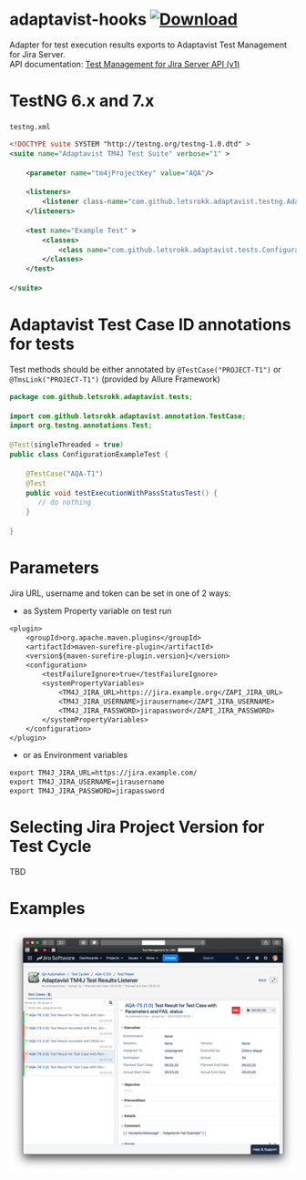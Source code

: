 # adaptavist-hooks [ ![Download](https://api.bintray.com/packages/letsrokk/github/adaptavist-jira-parent/images/download.svg) ](https://bintray.com/letsrokk/github/adaptavist-jira-parent/_latestVersion)

Adapter for test execution results exports to Adaptavist Test Management for Jira Server.  
API documentation: [Test Management for Jira Server API (v1)](https://docs.adaptavist.io/tm4j/server/api/v1/)

# TestNG 6.x and 7.x

`testng.xml`

```xml
<!DOCTYPE suite SYSTEM "http://testng.org/testng-1.0.dtd" >
<suite name="Adaptavist TM4J Test Suite" verbose="1" >

    <parameter name="tm4jProjectKey" value="AQA"/>
    
    <listeners>
        <listener class-name="com.github.letsrokk.adaptavist.testng.AdaptavistTestResultListerner"/>
    </listeners>
    
    <test name="Example Test" >
        <classes>
            <class name="com.github.letsrokk.adaptavist.tests.ConfigurationExampleTest" />
        </classes>
    </test>

</suite>
```

# Adaptavist Test Case ID annotations for tests

Test methods should be either annotated by `@TestCase("PROJECT-T1")` or `@TmsLink("PROJECT-T1")` 
(provided by Allure Framework)

```java
package com.github.letsrokk.adaptavist.tests;

import com.github.letsrokk.adaptavist.annotation.TestCase;
import org.testng.annotations.Test;

@Test(singleThreaded = true)
public class ConfigurationExampleTest {

    @TestCase("AQA-T1")
    @Test
    public void testExecutionWithPassStatusTest() {
       // do nothing
    }

}
```

# Parameters

Jira URL, username and token can be set in one of 2 ways:
- as System Property variable on test run
```
<plugin>
    <groupId>org.apache.maven.plugins</groupId>
    <artifactId>maven-surefire-plugin</artifactId>
    <version${maven-surefire-plugin.version}</version>
    <configuration>
        <testFailureIgnore>true</testFailureIgnore>
        <systemPropertyVariables>
            <TM4J_JIRA_URL>https://jira.example.org</ZAPI_JIRA_URL>
            <TM4J_JIRA_USERNAME>jirausername</ZAPI_JIRA_USERNAME>
            <TM4J_JIRA_PASSWORD>jirapassword</ZAPI_JIRA_PASSWORD>
        </systemPropertyVariables>
    </configuration>
</plugin>
```
- or as Environment variables
```
export TM4J_JIRA_URL=https://jira.example.com/
export TM4J_JIRA_USERNAME=jirausername
export TM4J_JIRA_PASSWORD=jirapassword
```

# Selecting Jira Project Version for Test Cycle

TBD
 
# Examples

![Test Cycle screen](readme/executions.png?raw=true "Test Cycles Screen")
